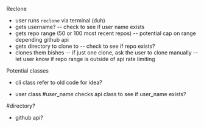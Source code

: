 Reclone

- user runs `reclone` via terminal (duh)
- gets username? 
  -- check to see if user name exists
- gets repo range (50 or 100 most recent repos)
  -- potential cap on range depending github api
- gets directory to clone to
  -- check to see if repo exists?
- clones them bishes
  -- if just one clone, ask the user to clone manually
  -- let user know if repo range is outside of api rate limiting

Potential classes
- cli class
  refer to old code for idea?

- user class
 #user_name
  checks api class to see if user_name exists?
  

 #directory?

- github api?